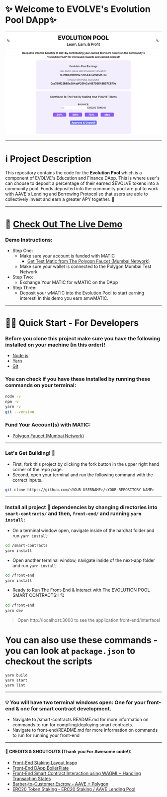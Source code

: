 # ✨ Welcome to EVOLVE's Evolution Pool DApp✨

![Figure 1](./images/EvolutionPoolFrontEnd.png)

---

# ℹ️ Project Description

<p>
This repository contains the code for the <b>Evolution Pool</b> which is a component of EVOLVE's Education and Finance DApp. This is where user's can choose to deposit a percentage of their earned $EVOLVE tokens into a community pool. Funds deposited into the community pool are put to work with AAVE's Lending and Borrowing Protocol so that users are able to collectively invest and earn a greater APY together. 💖
</p>

---

# 🌈 [Check Out The Live Demo](evolution-pool-dapp.vercel.app)

### Demo Instructions: 
* Step One: 
  * Make sure your account is funded with MATIC
    * [Get Test Matic from The Polygon Faucet (Mumbai Network)](https://faucet.polygon.technology/) 
  * Make sure your wallet is connected to the Polygon Mumbai Test Network
* Step Two:
  * Exchange Your MATIC for wMATIC on the DApp
* Step Three:
  *  Deposit your wMATIC into the Evolution Pool to start earning interest! In this demo you earn amwMATIC. 
---

# 🏄‍♂️ Quick Start - For Developers
### Before you clone this project make sure you have the following installed on your machine (in this order)!

* [Node.js](https://nodejs.org/en/) 
* [Yarn](https://classic.yarnpkg.com/en/docs/install/)
* [Git](https://git-scm.com/downloads)

### You can check if you have these installed by running these commands on your terminal:

```bash
node -v
npm -v
yarn -v
git --version
```

### Fund Your Account(s) with MATIC:
* [Polygon Faucet (Mumbai Network)](https://faucet.polygon.technology/)

---
### Let's Get Building! 🔨
* First, fork this project by clicking the fork button in the upper right hand corner of the repo page.
* Second, open your terminal and run the following command with the correct inputs.

```bash
git clone https://github.com/<YOUR-USERNAME>/<YOUR-REPOSITORY-NAME>
```
---
### Install all project 👷‍ dependencies by changing directories into `smart-contracts/` and then, `front-end/` and running `yarn install`:

* On a terminal window open, navigate inside of the hardhat folder and run `yarn install`:
```bash
cd /smart-contracts
yarn install
```
* Open another terminal window, navigate inside of the next-app folder and run `yarn install`
```bash
cd /front-end
yarn install
```
* Ready to Run The Front-End & Interact with The EVOLUTION POOL SMART CONTRACTS:! 💘
```bash
cd /front-end
yarn dev
```
> Open http://localhost:3000 to see the application front-end/interface!

# You can also use these commands - you can look at `package.json` to checkout the scripts
```
yarn build
yarn start
yarn lint 
```
---
### 💡 You will have two terminal windows open: One for your front-end & one for smart contract development.
* Navigate to /smart-contracts README.md for more information on commands to run for compiling/deploying smart contracts.
* Navigate to front-end/README.md for more information on commands to run for running your front-end
---

#### 💟 CREDITS & SHOUTOUTS (Thank you For Awesome code!):
* [Front-End Staking Layout Inspo](https://github.com/cpascoli/lp-token-staking)
* [Front-End DApp BoilerPlate](https://github.com/arisac/dapp-starter)
* [Front-End Smart Contract Interaction using WAGMI + Handling Transaction States](https://github.com/womenbuildweb3/Web3RSVP-frontend)
* [Barber-to-Customer Escrow - AAVE + Polygon](https://github.com/Okiki-Olugunna/Barber-to-Customer-Escrow)
* [ERC20 Token Staking - ERC20 Staking / AAVE Lending Pool](https://github.com/0xBonanza/Solidity-erc20-staking)
